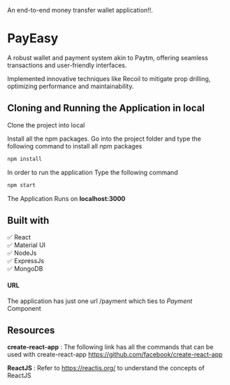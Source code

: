 An end-to-end money transfer wallet application!!.
# PayEasy
<p>A robust wallet and payment system akin to Paytm, offering seamless transactions and user-friendly interfaces.</p>
<p>Implemented innovative techniques like Recoil to mitigate prop drilling, optimizing performance and maintainability.</p>

## Cloning and Running the Application in local

Clone the project into local

Install all the npm packages. Go into the project folder and type the following command to install all npm packages

```bash
npm install
```

In order to run the application Type the following command

```bash
npm start
```

The Application Runs on **localhost:3000**

## Built with
✅ React<br/>
✅ Material UI<br/>
✅ NodeJs<br/>
✅ ExpressJs<br/>
✅ MongoDB<br/>

#### URL

The application has just one url /payment which ties to *Payment* Component

## Resources

**create-react-app** : The following link has all the commands that can be used with create-react-app
https://github.com/facebook/create-react-app

**ReactJS** : Refer to https://reactjs.org/ to understand the concepts of ReactJS
